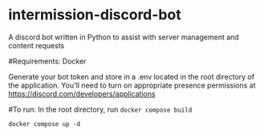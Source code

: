 # intermission-discord-bot
A discord bot written in Python to assist with server management and content requests

#Requirements:
Docker

Generate your bot token and store in a .env located in the root directory of the application.
You'll need to turn on appropriate presence permissions at https://discord.com/developers/applications

#To run:
In the root directory, run
`docker compose build`

`docker compose up -d`
